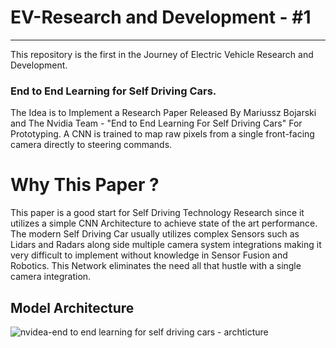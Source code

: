 # EV-Research and Development - #1
----

This repository is the first in the Journey of Electric Vehicle Research and Development.


### End to End Learning for Self Driving Cars.
The Idea is to Implement a Research Paper Released By Mariussz Bojarski and The Nvidia Team - "End to End Learning For Self Driving Cars" For Prototyping.
A CNN is trained to map raw pixels from a single front-facing camera directly to steering commands.

# Why This Paper ?
This paper is a good start for Self Driving Technology Research since it utilizes a simple CNN Architecture to achieve state of the art performance.
The modern Self Driving Car usually utilizes complex Sensors such as Lidars and Radars along side multiple camera system integrations making it very difficult to implement without knowledge in Sensor Fusion and Robotics.
This Network eliminates the need all that hustle with a single camera integration.

## Model Architecture
![nvidea-end to end learning for self driving cars - archticture](https://user-images.githubusercontent.com/85971733/159633719-26fc26c7-4989-4f35-b28f-f7a7b2205f1c.png)

